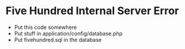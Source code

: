 <h1>Five Hundred Internal Server Error</h1>

<ul>
    <li>Put this code somewhere</li>
    <li>Put stuff in application/config/database.php</li>
    <li>Put fivehundred.sql in the database</li>
</ul>